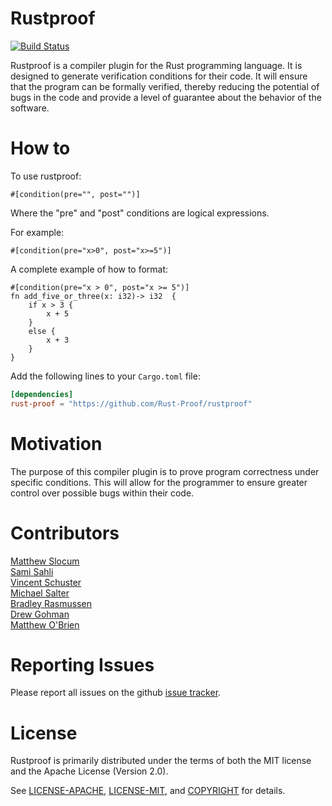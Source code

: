 # Rustproof

[![Build Status](https://travis-ci.org/obriematt/rustproof.svg?branch=master)](https://travis-ci.org/obriematt/rustproof)


Rustproof is a compiler plugin for the Rust programming language. It is designed
to generate verification conditions for their code. It will ensure that the program can be formally verified, thereby reducing the potential of bugs in the code and provide a level of guarantee about the behavior of the software.


# How to

To use rustproof:  

`#[condition(pre="", post="")]`

Where the "pre" and "post" conditions are logical expressions.

For example:

`#[condition(pre="x>0", post="x>=5")]`

A complete example of how to format:

    #[condition(pre="x > 0", post="x >= 5")]
	fn add_five_or_three(x: i32)-> i32  {
        if x > 3 {  
            x + 5  
        }  
        else {  
            x + 3  
        }  
    }

Add the following lines to your `Cargo.toml` file:

```toml
[dependencies]
rust-proof = "https://github.com/Rust-Proof/rustproof"
```


# Motivation
The purpose of this compiler plugin is to prove program correctness under specific conditions. This will allow for the programmer to ensure greater control over possible bugs within their code.

# Contributors
[Matthew Slocum][acro]  
[Sami Sahli][sahli]  
[Vincent Schuster][schuster]  
[Michael Salter][salter]  
[Bradley Rasmussen][rasmussen]  
[Drew Gohman][gohman]  
[Matthew O'Brien][obrien]  

[acro]:https://github.com/arc3x
[sahli]:https://github.com/ssahli
[schuster]:https://github.com/VSchuster
[salter]:https://github.com/salterm
[rasmussen]:https://github.com/bajr
[gohman]:https://github.com/found101
[obrien]:https://github.com/obriematt

# Reporting Issues

Please report all issues on the github [issue tracker][issues].

[issues]:https://github.com/Rust-Proof/rustproof/issues


# License

Rustproof is primarily distributed under the terms of both the MIT license and the Apache License (Version 2.0).

See [LICENSE-APACHE][1], [LICENSE-MIT][2], and [COPYRIGHT][3] for details.

[1]:https://github.com/Rust-Proof/rustproof/blob/master/LICENSE-APACHE
[2]:https://github.com/Rust-Proof/rustproof/blob/master/LICENSE-MIT
[3]:https://github.com/Rust-Proof/rustproof/blob/master/COPYRIGHT
